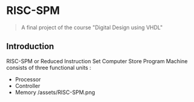 # RISC-SPM
>A final project of the course "Digital Design using VHDL"
## Introduction
RISC-SPM or Reduced Instruction Set Computer Store Program Machine consists of three functional units :
- Processor
- Controller
- Memory
/assets/RISC-SPM.png



